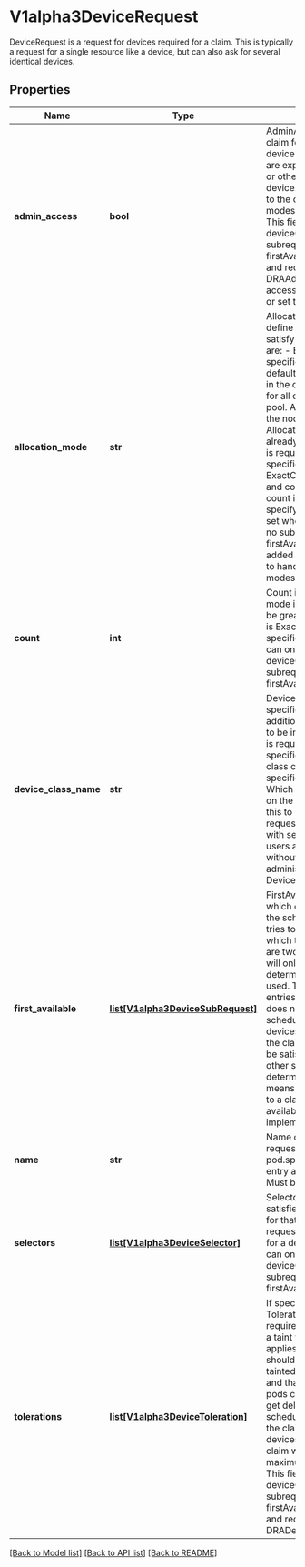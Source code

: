 # V1alpha3DeviceRequest

DeviceRequest is a request for devices required for a claim. This is typically a request for a single resource like a device, but can also ask for several identical devices.

## Properties
Name | Type | Description | Notes
------------ | ------------- | ------------- | -------------
**admin_access** | **bool** | AdminAccess indicates that this is a claim for administrative access to the device(s). Claims with AdminAccess are expected to be used for monitoring or other management services for a device.  They ignore all ordinary claims to the device with respect to access modes and any resource allocations.  This field can only be set when deviceClassName is set and no subrequests are specified in the firstAvailable list.  This is an alpha field and requires enabling the DRAAdminAccess feature gate. Admin access is disabled if this field is unset or set to false, otherwise it is enabled. | [optional] 
**allocation_mode** | **str** | AllocationMode and its related fields define how devices are allocated to satisfy this request. Supported values are:  - ExactCount: This request is for a specific number of devices.   This is the default. The exact number is provided in the   count field.  - All: This request is for all of the matching devices in a pool.   At least one device must exist on the node for the allocation to succeed.   Allocation will fail if some devices are already allocated,   unless adminAccess is requested.  If AllocationMode is not specified, the default mode is ExactCount. If the mode is ExactCount and count is not specified, the default count is one. Any other requests must specify this field.  This field can only be set when deviceClassName is set and no subrequests are specified in the firstAvailable list.  More modes may get added in the future. Clients must refuse to handle requests with unknown modes. | [optional] 
**count** | **int** | Count is used only when the count mode is \&quot;ExactCount\&quot;. Must be greater than zero. If AllocationMode is ExactCount and this field is not specified, the default is one.  This field can only be set when deviceClassName is set and no subrequests are specified in the firstAvailable list. | [optional] 
**device_class_name** | **str** | DeviceClassName references a specific DeviceClass, which can define additional configuration and selectors to be inherited by this request.  A class is required if no subrequests are specified in the firstAvailable list and no class can be set if subrequests are specified in the firstAvailable list. Which classes are available depends on the cluster.  Administrators may use this to restrict which devices may get requested by only installing classes with selectors for permitted devices. If users are free to request anything without restrictions, then administrators can create an empty DeviceClass for users to reference. | [optional] 
**first_available** | [**list[V1alpha3DeviceSubRequest]**](V1alpha3DeviceSubRequest.md) | FirstAvailable contains subrequests, of which exactly one will be satisfied by the scheduler to satisfy this request. It tries to satisfy them in the order in which they are listed here. So if there are two entries in the list, the scheduler will only check the second one if it determines that the first one cannot be used.  This field may only be set in the entries of DeviceClaim.Requests.  DRA does not yet implement scoring, so the scheduler will select the first set of devices that satisfies all the requests in the claim. And if the requirements can be satisfied on more than one node, other scheduling features will determine which node is chosen. This means that the set of devices allocated to a claim might not be the optimal set available to the cluster. Scoring will be implemented later. | [optional] 
**name** | **str** | Name can be used to reference this request in a pod.spec.containers[].resources.claims entry and in a constraint of the claim.  Must be a DNS label. | 
**selectors** | [**list[V1alpha3DeviceSelector]**](V1alpha3DeviceSelector.md) | Selectors define criteria which must be satisfied by a specific device in order for that device to be considered for this request. All selectors must be satisfied for a device to be considered.  This field can only be set when deviceClassName is set and no subrequests are specified in the firstAvailable list. | [optional] 
**tolerations** | [**list[V1alpha3DeviceToleration]**](V1alpha3DeviceToleration.md) | If specified, the request&#39;s tolerations.  Tolerations for NoSchedule are required to allocate a device which has a taint with that effect. The same applies to NoExecute.  In addition, should any of the allocated devices get tainted with NoExecute after allocation and that effect is not tolerated, then all pods consuming the ResourceClaim get deleted to evict them. The scheduler will not let new pods reserve the claim while it has these tainted devices. Once all pods are evicted, the claim will get deallocated.  The maximum number of tolerations is 16.  This field can only be set when deviceClassName is set and no subrequests are specified in the firstAvailable list.  This is an alpha field and requires enabling the DRADeviceTaints feature gate. | [optional] 

[[Back to Model list]](../README.md#documentation-for-models) [[Back to API list]](../README.md#documentation-for-api-endpoints) [[Back to README]](../README.md)


